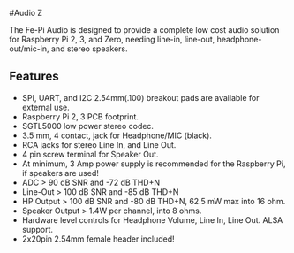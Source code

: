 <!--
---
name: Fe-Pi Audio Card
class: board
type: audio
formfactor: HAT
manufacturer: FePi
description: A complete audio solution for the Raspberry Pi
url: https://fe-pi.com/products/fe-pi-audio-v1
buy: https://fe-pi.com/products/fe-pi-audio-v1
image: 'fepi-audio.png'
pincount: 40
eeprom: no
power:
  '1':
  '2':
ground:
  '6':
  '9':
  '14':
  '20':
  '25':
  '30':
  '34':
  '39':
pin:
  '3':
    mode: i2c
  '5':
    mode: i2c
  '12':
    name: BCLK (Bit Clock)
    mode: i2s
  '35':
    name: LRCLK (Left/Right Clock)
    mode: i2s
  '38':
    name: DIN (Data In)
    mode: i2s
  '40':
    name: DOUT (Data Out)
    mode: i2s
i2c:
  '0x0a':
    name: SGTL5000
    device: SGTL5000XNAA3/R2
-->
#Audio Z

The Fe-Pi Audio is designed to provide a complete low cost audio solution for Raspberry Pi 2, 3, and Zero, needing line-in, line-out, headphone-out/mic-in, and stereo speakers.

## Features ##

* SPI, UART, and I2C 2.54mm(.100) breakout pads are available for external use. 
* Raspberry Pi 2, 3 PCB footprint.
* SGTL5000 low power stereo codec.
* 3.5 mm, 4 contact, jack for Headphone/MIC (black).
* RCA jacks for stereo Line In, and Line Out.
* 4 pin screw terminal for Speaker Out.
* At minimum, 3 Amp power supply is recommended for the Raspberry Pi, if speakers are used! 
* ADC > 90 dB SNR and -72 dB THD+N
* Line-Out > 100 dB SNR and -85 dB THD+N
* HP Output > 100 dB SNR and -80 dB THD+N, 62.5 mW max into 16 ohm.
* Speaker Output > 1.4W per channel, into 8 ohms.
* Hardware level controls for Headphone Volume, Line In, Line Out. ALSA support.
* 2x20pin 2.54mm female header included!
